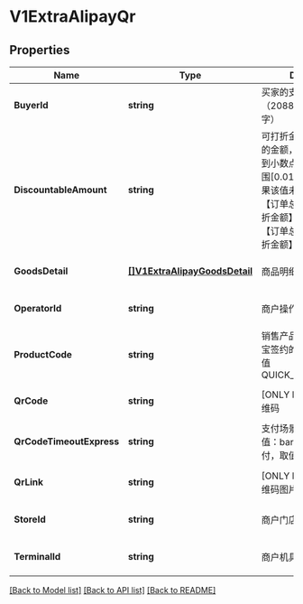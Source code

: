 # V1ExtraAlipayQr

## Properties
Name | Type | Description | Notes
------------ | ------------- | ------------- | -------------
**BuyerId** | **string** | 买家的支付宝唯一用户号（2088开头的16位纯数字） | [optional] [default to null]
**DiscountableAmount** | **string** | 可打折金额. 参与优惠计算的金额，单位为元，精确到小数点后两位，取值范围[0.01,100000000] 如果该值未传入，但传入了【订单总金额】，【不可打折金额】则该值默认为【订单总金额】-【不可打折金额】 | [optional] [default to null]
**GoodsDetail** | [**[]V1ExtraAlipayGoodsDetail**](v1ExtraAlipayGoodsDetail.md) | 商品明细列表 | [optional] [default to null]
**OperatorId** | **string** | 商户操作员编号 | [optional] [default to null]
**ProductCode** | **string** | 销售产品码，商家和支付宝签约的产品码，为固定值QUICK_MSECURITY_PAY | [optional] [default to null]
**QrCode** | **string** | [ONLY IN RESPONSE] 二维码 | [optional] [default to null]
**QrCodeTimeoutExpress** | **string** | 支付场景。 条码支付，取值：bar_code； 声波支付，取值：wave_code | [optional] [default to null]
**QrLink** | **string** | [ONLY IN RESPONSE] 二维码图片的URL地址 | [optional] [default to null]
**StoreId** | **string** | 商户门店编号 | [optional] [default to null]
**TerminalId** | **string** | 商户机具终端编号 | [optional] [default to null]

[[Back to Model list]](../README.md#documentation-for-models) [[Back to API list]](../README.md#documentation-for-api-endpoints) [[Back to README]](../README.md)


